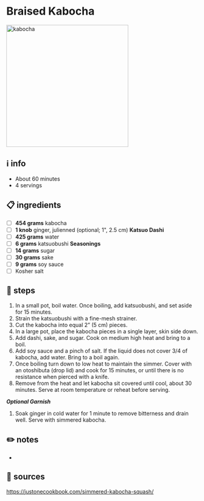 # Braised Kabocha  
<img src="https://www.justonecookbook.com/wp-content/uploads/2019/09/Simmered-Kabocha-5770-I.jpg" alt="kabocha" width="320">

## ℹ️ info  
* About 60 minutes  
* 4 servings  

## 📋 ingredients  
- [ ] **454 grams**   kabocha
- [ ] **1   knob**  ginger, julienned (optional; 1", 2.5 cm)
**Katsuo Dashi**
- [ ] **425 grams**  water
- [ ] **6   grams** katsuobushi
**Seasonings**
- [ ] **14  grams**    sugar
- [ ] **30  grams**    sake
- [ ] **9   grams** soy sauce
- [ ] Kosher salt

## 🔪 steps  
1. In a small pot, boil water. Once boiling, add katsuobushi, and set aside for 15 minutes.
2. Strain the katsuobushi with a fine-mesh strainer.
3. Cut the kabocha into equal 2” (5 cm) pieces.
4. In a large pot, place the kabocha pieces in a single layer, skin side down.
5. Add dashi, sake, and sugar. Cook on medium high heat and bring to a boil.
6. Add soy sauce and a pinch of salt. If the liquid does not cover 3/4 of kabocha, add water. Bring to a boil again.
7. Once boiling turn down to low heat to maintain the simmer. Cover with an otoshibuta (drop lid) and cook for 15 minutes, or until there is no resistance when pierced with a knife.
10. Remove from the heat and let kabocha sit covered until cool, about 30 minutes. Serve at room temperature or reheat before serving.

***Optional Garnish***
1. Soak ginger in cold water for 1 minute to remove bitterness and drain well. Serve with simmered kabocha.

## ✏️ notes  
* 

## 🔗 sources  
https://justonecookbook.com/simmered-kabocha-squash/  
